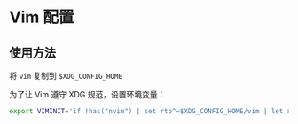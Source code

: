 # Vim 配置

## 使用方法

将 `vim` 复制到 `$XDG_CONFIG_HOME`

为了让 Vim 遵守 XDG 规范，设置环境变量：

```bash
export VIMINIT='if !has("nvim") | set rtp^=$XDG_CONFIG_HOME/vim | let $MYVIMRC="$XDG_CONFIG_HOME/vim/vimrc" | so $MYVIMRC | endif'
```
